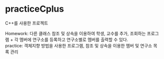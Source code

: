 # practiceCplus
C++를 사용한 프로젝트

Homework: 다른 클래스 참조 및 상속을 이용하여 학생, 교수를 추가, 조회하는 프로그램 + 각 멤버에 연구소를 등록하고 연구소별로 멤버를 출력할 수 있다.<br>
practice: 객체지향 방법을 사용한 프로그램, 참조 및 상속을 이용한 멤버 및 연구소 목록 관리
